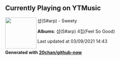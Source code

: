 ## Currently Playing on YTMusic

[<img align="left" width="100" src="https://lh3.googleusercontent.com/XeI3g00kOOrGARC6VXUhTISzlPLrfN5HZXKjaCZdRk1hq8EQ9znunGIqZdVHfagyYhWUp-QMQq0QviYI">](https://music.youtube.com/watch?v=4LsHTLr41o8)

샵(S#arp) - Sweety

**Albums**: 샵(S#arp) 4집(Feel So Good)

Last updated at 03/09/2021 14:43

#### Generated with [20chan/github-now](https://github.com/20chan/github-now)


<!--
**20chan/20chan** is a ✨ _special_ ✨ repository because its `README.md` (this file) appears on your GitHub profile.

Here are some ideas to get you started:

- 🔭 I’m currently working on ...
- 🌱 I’m currently learning ...
- 👯 I’m looking to collaborate on ...
- 🤔 I’m looking for help with ...
- 💬 Ask me about ...
- 📫 How to reach me: ...
- 😄 Pronouns: ...
- ⚡ Fun fact: ...
-->
